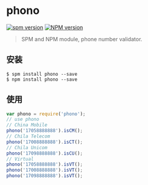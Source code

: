 # phono

[![spm version](http://spmjs.io/badge/phono)](http://spmjs.io/package/phono)
[![NPM version](https://img.shields.io/npm/v/phono.svg?style=flat-square)](https://npmjs.org/package/phono)

> SPM and NPM module, phone number validator.

## 安装

```
$ spm install phono --save
$ npm install phono --save
```

## 使用

```js
var phono = require('phono');
// use phono
// China Mobile
phono('17058888888').isCM();
// Chila Telecom
phono('17008888888').isCT();
// Chila Unicom
phono('17098888888').isCU();
// Virtual
phono('17058888888').isVT();
phono('17008888888').isVT();
phono('17098888888').isVT();
```
